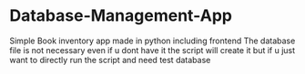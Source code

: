# Database-Management-App
Simple Book inventory app made in python including frontend 
The database file is not necessary even if u dont have it the script will create it but if u just want to directly run the script and need test database
